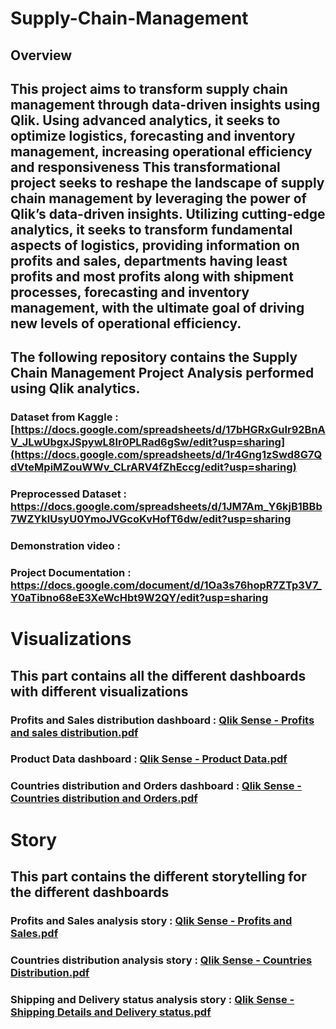 # Supply-Chain-Management
## Overview
## This project aims to transform supply chain management through data-driven insights using Qlik. Using advanced analytics, it seeks to optimize logistics, forecasting and inventory management, increasing operational efficiency and responsiveness This transformational project seeks to reshape the landscape of supply chain management by leveraging the power of Qlik’s data-driven insights. Utilizing cutting-edge analytics, it seeks to transform fundamental aspects of logistics, providing information on profits and sales, departments having least profits and most profits along with shipment processes, forecasting and inventory management, with the ultimate goal of driving new levels of operational efficiency.
## The following repository contains the Supply Chain Management Project Analysis performed using Qlik analytics.

### Dataset from Kaggle : [https://docs.google.com/spreadsheets/d/17bHGRxGuIr92BnAV_JLwUbgxJSpywL8Ir0PLRad6gSw/edit?usp=sharing](https://docs.google.com/spreadsheets/d/1r4Gng1zSwd8G7QdVteMpiMZouWWv_CLrARV4fZhEccg/edit?usp=sharing)

### Preprocessed Dataset : https://docs.google.com/spreadsheets/d/1JM7Am_Y6kjB1BBb7WZYklUsyU0YmoJVGcoKvHofT6dw/edit?usp=sharing

### Demonstration video : 

### Project Documentation : https://docs.google.com/document/d/1Oa3s76hopR7ZTp3V7_Y0aTibno68eE3XeWcHbt9W2QY/edit?usp=sharing

# Visualizations

## This part contains all the different dashboards with different visualizations

### Profits and Sales distribution dashboard : [Qlik Sense - Profits and sales distribution.pdf](https://github.com/user-attachments/files/15751408/Qlik.Sense.-.Profits.and.sales.distribution.pdf)

### Product Data dashboard : [Qlik Sense - Product Data.pdf](https://github.com/user-attachments/files/15751405/Qlik.Sense.-.Product.Data.pdf)

### Countries distribution and Orders dashboard : [Qlik Sense - Countries distribution and Orders.pdf](https://github.com/user-attachments/files/15752993/Qlik.Sense.-.Countries.distribution.and.Orders.pdf)

# Story

## This part contains the different storytelling for the different dashboards

### Profits and Sales analysis story : [Qlik Sense - Profits and Sales.pdf](https://github.com/user-attachments/files/15751443/Qlik.Sense.-.Profits.and.Sales.pdf)

### Countries distribution analysis story : [Qlik Sense - Countries Distribution.pdf](https://github.com/user-attachments/files/15751457/Qlik.Sense.-.Countries.Distribution.pdf)

### Shipping and Delivery status analysis story : [Qlik Sense - Shipping Details and Delivery status.pdf](https://github.com/user-attachments/files/15751459/Qlik.Sense.-.Shipping.Details.and.Delivery.status.pdf)

